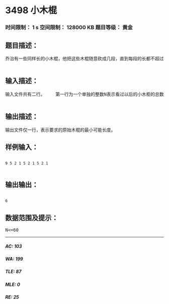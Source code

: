 # 3498 小木棍   
### 时间限制： 1 s     空间限制： 128000 KB     题目等级： 黄金  
## 题目描述：  

<pre>
乔治有一些同样长的小木棍，他把这些木棍随意砍成几段，直到每段的长都不超过100。    现在，他想把小木棍拼接成原来的样子，但是却忘记了自己开始时有多少根木棍和它们的长度。    给出每段小木棍的长度，编程帮他找出原始木棍的最小可能长度。  

</pre>
  
  
## 输入描述：  

<pre>
输入文件共有二行。    第一行为一个单独的整数N表示看过以后的小木柜的总数，其中N≤60，第二行为N个用空个隔开的正整数，表示N跟小木棍的长度。  

</pre>
  
  
## 输出描述：  

<pre>
输出文件仅一行，表示要求的原始木棍的最小可能长度。
</pre>
  
  
## 样例输入：  

<pre><code>
9 5 2 1 5 2 1 5 2 1  

</code></pre>
  
  
## 输出输出：  

<pre><code>
6
</code></pre>
  
  
## 数据范围及提示：  

<pre>
N<=60
</pre>
  
  
***  

##### AC: 103  
##### WA: 199  
##### TLE: 87  
##### MLE: 0  
##### RE: 25  
